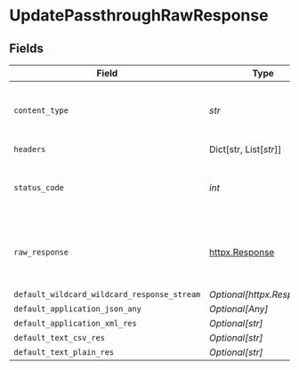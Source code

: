 # UpdatePassthroughRawResponse


## Fields

| Field                                                        | Type                                                         | Required                                                     | Description                                                  |
| ------------------------------------------------------------ | ------------------------------------------------------------ | ------------------------------------------------------------ | ------------------------------------------------------------ |
| `content_type`                                               | *str*                                                        | :heavy_check_mark:                                           | HTTP response content type for this operation                |
| `headers`                                                    | Dict[str, List[*str*]]                                       | :heavy_check_mark:                                           | N/A                                                          |
| `status_code`                                                | *int*                                                        | :heavy_check_mark:                                           | HTTP response status code for this operation                 |
| `raw_response`                                               | [httpx.Response](https://www.python-httpx.org/api/#response) | :heavy_check_mark:                                           | Raw HTTP response; suitable for custom response parsing      |
| `default_wildcard_wildcard_response_stream`                  | *Optional[httpx.Response]*                                   | :heavy_minus_sign:                                           | Successful                                                   |
| `default_application_json_any`                               | *Optional[Any]*                                              | :heavy_minus_sign:                                           | Successful                                                   |
| `default_application_xml_res`                                | *Optional[str]*                                              | :heavy_minus_sign:                                           | Successful                                                   |
| `default_text_csv_res`                                       | *Optional[str]*                                              | :heavy_minus_sign:                                           | Successful                                                   |
| `default_text_plain_res`                                     | *Optional[str]*                                              | :heavy_minus_sign:                                           | Successful                                                   |